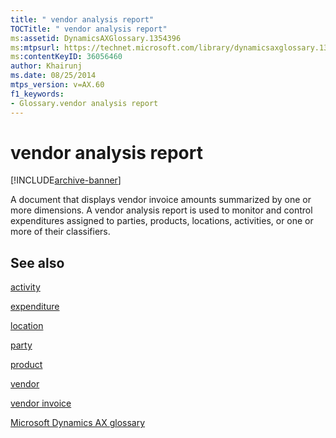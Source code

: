 ```yaml
---
title: " vendor analysis report"
TOCTitle: " vendor analysis report"
ms:assetid: DynamicsAXGlossary.1354396
ms:mtpsurl: https://technet.microsoft.com/library/dynamicsaxglossary.1354396(v=AX.60)
ms:contentKeyID: 36056460
author: Khairunj
ms.date: 08/25/2014
mtps_version: v=AX.60
f1_keywords:
- Glossary.vendor analysis report
---
```


# vendor analysis report


[!INCLUDE[archive-banner](includes/archive-banner.md)]

A document that displays vendor invoice amounts summarized by one or more dimensions. A vendor analysis report is used to monitor and control expenditures assigned to parties, products, locations, activities, or one or more of their classifiers.

## See also

[activity](activity.md)

[expenditure](expenditure.md)

[location](location.md)

[party](https://technet.microsoft.com/library/hh208669\(v=ax.60\))

[product](product.md)

[vendor](vendor.md)

[vendor invoice](vendor-invoice.md)

[Microsoft Dynamics AX glossary](glossary/microsoft-dynamics-ax-glossary.md)

  


